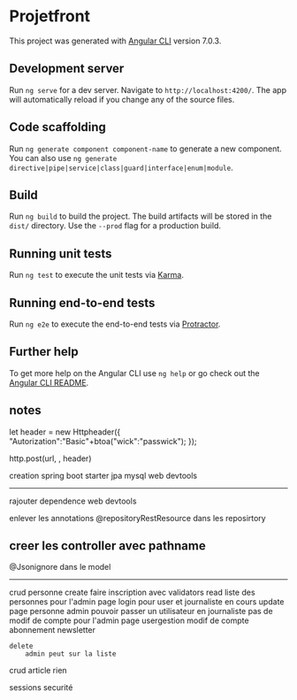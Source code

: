 # Projetfront

This project was generated with [Angular CLI](https://github.com/angular/angular-cli) version 7.0.3.

## Development server

Run `ng serve` for a dev server. Navigate to `http://localhost:4200/`. The app will automatically reload if you change any of the source files.

## Code scaffolding

Run `ng generate component component-name` to generate a new component. You can also use `ng generate directive|pipe|service|class|guard|interface|enum|module`.

## Build

Run `ng build` to build the project. The build artifacts will be stored in the `dist/` directory. Use the `--prod` flag for a production build.

## Running unit tests

Run `ng test` to execute the unit tests via [Karma](https://karma-runner.github.io).

## Running end-to-end tests

Run `ng e2e` to execute the end-to-end tests via [Protractor](http://www.protractortest.org/).

## Further help

To get more help on the Angular CLI use `ng help` or go check out the [Angular CLI README](https://github.com/angular/angular-cli/blob/master/README.md).

## notes

let header = new Httpheader({
	"Autorization":"Basic"+btoa("wick":"passwick");
});

http.post(url, , header)




creation
spring boot starter
	jpa
	mysql
	web
	devtools

----
rajouter dependence
	web
	devtools

enlever les annotations @repositoryRestResource dans les reposirtory

creer les controller avec pathname
------

@Jsonignore dans le model

------------

crud personne
    create
	    faire inscription avec validators
    read
        liste des personnes pour l'admin
        page login pour user et journaliste en cours
    update
        page personne admin
	        pouvoir passer un utilisateur en journaliste
	        pas de modif de compte pour l'admin
        page usergestion
	        modif de compte
	        abonnement newsletter
        
    delete
        admin peut sur la liste
		

crud article
    rien






sessions
securité
